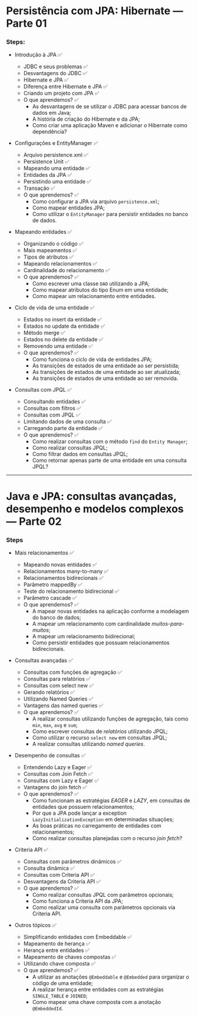 # Persistência com JPA: Hibernate — Parte 01

### Steps:

- Introdução à JPA ✅
  - JDBC e seus problemas ✅
  - Desvantagens do JDBC ✅
  - Hibernate e JPA ✅
  - Diferença entre Hibernate e JPA ✅
  - Criando um projeto com JPA ✅
  - O que aprendemos? ✅
    - As desvantagens de se utilizar o JDBC para acessar bancos de dados em Java;
    - A história de criação do Hibernate e da JPA;
    - Como criar uma aplicação Maven e adicionar o Hibernate como dependência?

- Configurações e EntityManager ✅
  - Arquivo persistence.xml ✅
  - Persistence Unit ✅
  - Mapeando uma entidade ✅
  - Entidades da JPA ✅
  - Persistindo uma entidade ✅
  - Transação ✅
  - O que aprendemos? ✅
    - Como configurar a JPA via arquivo `persistence.xml`;
    - Como mapear entidades JPA;
    - Como utilizar o `EntityManager` para persistir entidades no banco de dados.

- Mapeando entidades ✅
  - Organizando o código ✅
  - Mais mapeamentos ✅
  - Tipos de atributos ✅
  - Mapeando relacionamentos ✅
  - Cardinalidade do relacionamento ✅
  - O que aprendemos? ✅
    - Como escrever uma classe `DAO` utilizando a JPA;
    - Como mapear atributos do tipo Enum em uma entidade;
    - Como mapear um relacionamento entre entidades.


- Ciclo de vida de uma entidade ✅
  - Estados no insert da entidade ✅
  - Estados no update da entidade ✅
  - Método merge ✅
  - Estados no delete da entidade ✅
  - Removendo uma entidade ✅
  - O que aprendemos? ✅
    - Como funciona o ciclo de vida de entidades JPA;
    - As transições de estados de uma entidade ao ser persistida;
    - As transições de estados de uma entidade ao ser atualizada;
    - As transições de estados de uma entidade ao ser removida.


- Consultas com JPQL ✅
  - Consultando entidades ✅
  - Consultas com filtros ✅
  - Consultas com JPQL ✅
  - Limitando dados de uma consulta ✅
  - Carregando parte da entidade ✅
  - O que aprendemos? ✅
    - Como realizar consultas com o método `find` do `Entity Manager`;
    - Como realizar consultas JPQL;
    - Como filtrar dados em consultas JPQL;
    - Como retornar apenas parte de uma entidade em uma consulta JPQL?

 ---

# Java e JPA: consultas avançadas, desempenho e modelos complexos — Parte 02

### Steps

- Mais relacionamentos ✅
  - Mapeando novas entidades ✅
  - Relacionamentos many-to-many ✅
  - Relacionamentos bidirecionais ✅
  - Parâmetro mappedBy ✅
  - Teste do relacionamento bidirecional ✅
  - Parâmetro cascade ✅
  - O que aprendemos? ✅
    - A mapear novas entidades na aplicação conforme a modelagem do banco de dados;
    - A mapear um relacionamento com cardinalidade _muitos-para-muitos_;
    - A mapear um relacionamento bidirecional;
    - Como persistir entidades que possuam relacionamentos bidirecionais.


- Consultas avançadas ✅
  - Consultas com funções de agregação ✅
  - Consultas para relatórios ✅
  - Consultas com select new ✅
  - Gerando relatórios ✅
  - Utilizando Named Queries ✅
  - Vantagens das named queries ✅
  - O que aprendemos? ✅
    - A realizar consultas utilizando funções de agregação, tais como `min`, `max`, `avg` e `sum`;
    - Como escrever consultas de _relatórios_ utilizando JPQL;
    - Como utilizar o recurso `select new` em consultas JPQL;
    - A realizar consultas utilizando _named queries_.

- Desempenho de consultas ✅
  - Entendendo Lazy e Eager ✅
  - Consultas com Join Fetch ✅
  - Consultas com Lazy e Eager ✅
  - Vantagens do join fetch ✅
  - O que aprendemos? ✅
    - Como funcionam as estratégias _EAGER_ e _LAZY_, em consultas de entidades que possuem relacionamentos;
    - Por que a JPA pode lançar a exception `LazyInitializationException` em determinadas situações;
    - As boas práticas no carregamento de entidades com relacionamentos;
    - Como realizar consultas planejadas com o recurso _join fetch_?

- Criteria API ✅
  - Consultas com parâmetros dinâmicos ✅
  - Consulta dinâmica ✅
  - Consultas com Criteria API ✅
  - Desvantagens da Criteria API ✅
  - O que aprendemos? ✅
    - Como realizar consultas JPQL com parâmetros opcionais;
    - Como funciona a Criteria API da JPA;
    - Como realizar uma consulta com parâmetros opcionais via Criteria API.

- Outros tópicos ✅
  - Simplificando entidades com Embeddable ✅
  - Mapeamento de herança ✅
  - Herança entre entidades ✅
  - Mapeamento de chaves compostas ✅
  - Utilizando chave composta ✅
  - O que aprendemos? ✅
    - A utilizar as anotações `@Embeddable` e `@Embedded` para organizar o código de uma entidade;
    - A realizar herança entre entidades com as estratégias `SINGLE_TABLE` e `JOINED`;
    - Como mapear uma chave composta com a anotação `@EmbeddedId`.